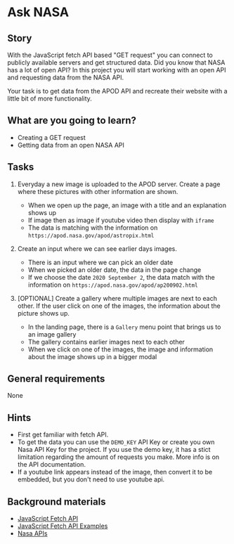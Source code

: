 # Ask NASA

## Story

With the JavaScript fetch API based "GET request" you can connect to publicly available servers and get structured data. 
Did you know that NASA has a lot of open API?
In this project you will start working with an open API and requesting data from the NASA API.

Your task is to get data from the APOD API and recreate their website with a little bit of more functionality.

## What are you going to learn?

- Creating a GET request
- Getting data from an open NASA API

## Tasks

1. Everyday a new image is uploaded to the APOD server. Create a page where these pictures with other information are shown. 
    - When we open up the page, an image with a title and an explanation shows up
    - If image then as image if youtube video then display with `iframe`
    - The data is matching with the information on `https://apod.nasa.gov/apod/astropix.html`

2. Create an input where we can see earlier days images.
    - There is an input where we can pick an older date
    - When we picked an older date, the data in the page change
    - If we choose the date `2020 September 2`, the data match with the information on `https://apod.nasa.gov/apod/ap200902.html`

3. [OPTIONAL] Create a gallery where multiple images are next to each other. If the user click on one of the images, the information about the picture shows up.
    - In the landing page, there is a `Gallery` menu point that brings us to an image gallery
    - The gallery contains earlier images next to each other
    - When we click on one of the images, the image and information about the image shows up in a bigger modal

## General requirements

None

## Hints

- First get familiar with fetch API.
- To get the data you can use the `DEMO_KEY` API Key or create you own Nasa API Key for the project. If you use the demo key, it has a stict limitation regarding the amount of requests you make. More info is on the API documentation.
- If a youtube link appears instead of the image, then convert it to be embedded, but you don't need to use youtube api.

## Background materials

- <i class="far fa-exclamation"></i> [JavaScript Fetch API](https://developer.mozilla.org/en-US/docs/Web/API/Fetch_API/Using_Fetch)
- <i class="far fa-exclamation"></i> [JavaScript Fetch API Examples](https://scotch.io/tutorials/how-to-use-the-javascript-fetch-api-to-get-data)
- <i class="far fa-exclamation"></i> [Nasa APIs](https://api.nasa.gov)